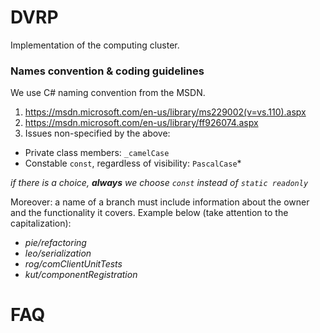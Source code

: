 # DVRP
Implementation of the computing cluster.

### Names convention & coding guidelines

We use C# naming convention from the MSDN. 

1. https://msdn.microsoft.com/en-us/library/ms229002(v=vs.110).aspx
2. https://msdn.microsoft.com/en-us/library/ff926074.aspx
3. Issues non-specified by the above:
  * Private class members: `_camelCase`
  * Constable `const`, regardless of visibility: `PascalCase`*
  
_if there is a choice, **always** we choose `const` instead of `static readonly`_

Moreover: a name of a branch must include information about the owner and the functionality it covers. Example below (take attention to the capitalization): 

* _pie/refactoring_
* _leo/serialization_
* _rog/comClientUnitTests_
* _kut/componentRegistration_

# FAQ
